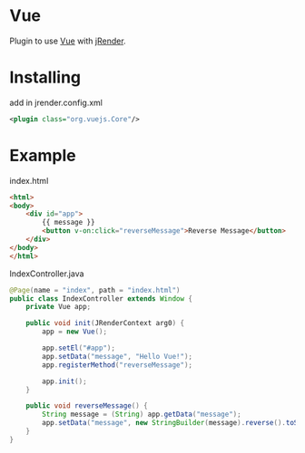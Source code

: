 Vue
=========
Plugin to use [Vue](https://vuejs.org/) with [jRender](https://github.com/mehah/jRender).

Installing
========
add in <plugins /> jrender.config.xml
```xml
<plugin class="org.vuejs.Core"/>
```

Example
========
index.html
```html
<html>
<body>
	<div id="app">
		{{ message }}
		<button v-on:click="reverseMessage">Reverse Message</button>
	</div>
</body>
</html>
```

IndexController.java
```java
@Page(name = "index", path = "index.html")
public class IndexController extends Window {
	private Vue app;

	public void init(JRenderContext arg0) {
		app = new Vue();

		app.setEl("#app");
		app.setData("message", "Hello Vue!");
		app.registerMethod("reverseMessage");

		app.init();
	}

	public void reverseMessage() {
		String message = (String) app.getData("message");
		app.setData("message", new StringBuilder(message).reverse().toString());
	}
}
```
